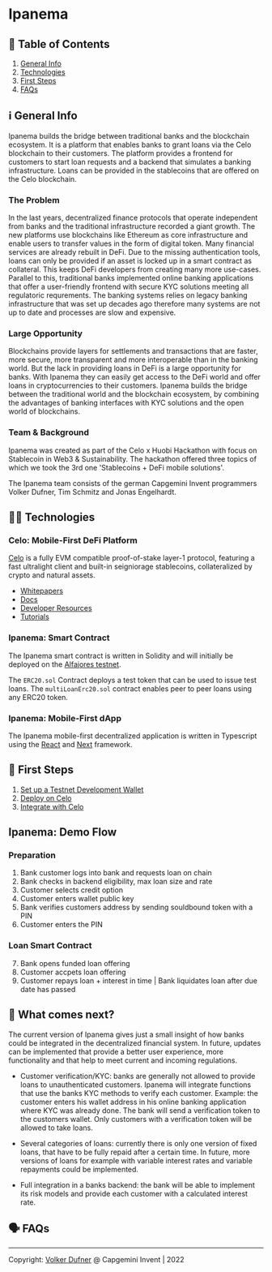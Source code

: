 # Ipanema

## 📑 Table of Contents
1. [General Info](#ℹ%EF%B8%8F-general-info)
2. [Technologies](#-technologies)
3. [First Steps](#-first-steps)
4. [FAQs](#%EF%B8%8F-faqs)

## ℹ️ General Info
Ipanema builds the bridge between traditional banks and the blockchain ecosystem. It is a platform that enables banks to grant loans via the Celo blockchain to their customers. The platform provides a frontend for customers to start loan requests and a backend that simulates a banking infrastructure. Loans can be provided in the stablecoins that are offered on the Celo blockchain. 

### The Problem
In the last years, decentralized finance protocols that operate independent from banks and the traditional infrastructure recorded a giant growth. The new platforms use blockchains like Ethereum as core infrastructure and enable users to transfer values in the form of digital token. Many financial services are already rebuilt in DeFi. Due to the missing authentication tools, loans can only be provided if an asset is locked up in a smart contract as collateral. This keeps DeFi developers from creating many more use-cases. 
Parallel to this, traditional banks implemented online banking applications that offer a user-friendly frontend with secure KYC solutions meeting all regulatoric requrements. The banking systems relies on legacy banking infrastructure that was set up decades ago therefore many systems are not up to date and processes are slow and expensive. 

### Large Opportunity
Blockchains provide layers for settlements and transactions that are faster, more secure, more transparent and more interoperable than in the banking world. But the lack in providing loans in DeFi is a large opportunity for banks. With Ipanema they can easily get access to the DeFi world and offer loans in cryptocurrencies to their customers. Ipanema builds the bridge between the traditional world and the blockchain ecosystem, by combining the advantages of banking interfaces with KYC solutions and the open world of blockchains. 

### Team & Background
Ipanema was created as part of the Celo x Huobi Hackathon with focus on Stablecoin in Web3 &amp; Sustainability. The hackathon offered three topics of which we took the 3rd one 'Stablecoins + DeFi mobile solutions'. 

The Ipanema team consists of the german Capgemini Invent programmers Volker Dufner, Tim Schmitz and Jonas Engelhardt. 

## 🧑‍💻 Technologies

### Celo: Mobile-First DeFi Platform

[Celo](https://celo.org/) is a fully EVM compatible proof-of-stake layer-1 protocol, featuring a fast ultralight client and built-in seigniorage stablecoins, collateralized by crypto and natural assets.

- [Whitepapers](https://celo.org/papers)
- [Docs](https://docs.celo.org/)
- [Developer Resources](https://celo.org/developers)
- [Tutorials](https://docs.celo.org/blog)

### Ipanema: Smart Contract
The Ipanema smart contract is written in Solidity and will initially be deployed on the [Alfajores testnet](https://docs.celo.org/getting-started/alfajores-testnet).

The ```ERC20.sol``` Contract deploys a test token that can be used to issue test loans.
The ```multiLoanErc20.sol``` contract enables peer to peer loans using any ERC20 token.

### Ipanema: Mobile-First dApp
The Ipanema mobile-first decentralized application is written in Typescript using the [React](https://reactjs.org/) and [Next](https://nextjs.org/) framework.

## 🚶 First Steps

1. [Set up a Testnet Development Wallet](https://docs.celo.org/developer-resources/testnet-wallet)
2. [Deploy on Celo](https://docs.celo.org/developer-resources/deploy-dapp)
3. [Integrate with Celo](https://docs.celo.org/developer-guide/integrations)

## Ipanema: Demo Flow

### Preparation

1. Bank customer logs into bank and requests loan on chain
2. Bank checks in backend eligibility, max loan size and rate
3. Customer selects credit option
4. Customer enters wallet public key
5. Bank verifies customers address by sending souldbound token with a PIN
6. Customer enters the PIN

### Loan Smart Contract

7. Bank opens funded loan offering
8. Customer accpets loan offering
9. Customer repays loan + interest in time | Bank liquidates loan after due date has passed

## 📣 What comes next?
The current version of Ipanema gives just a small insight of how banks could be integrated in the decentralized financial system. 
In future, updates can be implemented that provide a better user experience, more functionality and that help to meet current and incoming regulations. 

- Customer verification/KYC: banks are generally not allowed to provide loans to unauthenticated customers. Ipanema will integrate functions that use the banks KYC methods to verify each customer. Example: the customer enters his wallet address in his online banking application where KYC was already done. The bank will send a verification token to the customers wallet. Only customers with a verification token will be allowed to take loans. 

- Several categories of loans: currently there is only one version of fixed loans, that have to be fully repaid after a certain time. In future, more versions of loans for example with variable interest rates and variable repayments could be implemented. 

- Full integration in a banks backend: the bank will be able to implement its risk models and provide each customer with a calculated interest rate. 

## 🗣️ FAQs

--- 
Copyright: [Volker Dufner](https://github.com/dFohlen) @ Capgemini Invent | 2022
